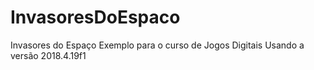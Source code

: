 # InvasoresDoEspaco
Invasores do Espaço
Exemplo para o curso de Jogos Digitais
Usando a versão 2018.4.19f1
